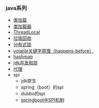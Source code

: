 ### java系列

* [类加载]()
* [类加载器](md/类加载器.md)
* [ThreadLocal](md/ThreadLocal.md)
* [垃圾回收]()
* [分布式锁](md/分布式锁.md)
* [volatile关键字原理（happens-before）](https://www.cnblogs.com/fengzheng/p/9070268.html)
* [hashmap]()
* [jdk并发和锁](md/jdk并发和锁.md)
* [代理](md/proxy.md)
* spi
    * jdk原生
    * spring（boot）的spi
    * dubbo的spi
    * [springboot中SPI机制](https://www.jianshu.com/p/0d196ad23915)